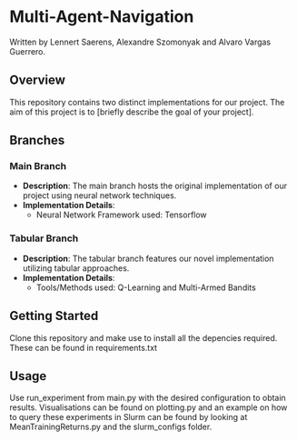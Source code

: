 # Multi-Agent-Navigation

Written by Lennert Saerens, Alexandre Szomonyak and Alvaro Vargas Guerrero.

## Overview
This repository contains two distinct implementations for our project. The aim of this project is to [briefly describe the goal of your project].

## Branches

### Main Branch
- **Description**: The main branch hosts the original implementation of our project using neural network techniques.
- **Implementation Details**:
  - Neural Network Framework used: Tensorflow

### Tabular Branch
- **Description**: The tabular branch features our novel implementation utilizing tabular approaches.
- **Implementation Details**:
  - Tools/Methods used: Q-Learning and Multi-Armed Bandits

## Getting Started
Clone this repository and make use to install all the depencies required. These can be found in requirements.txt

## Usage
Use run_experiment from main.py with the desired configuration to obtain results. Visualisations can be found on plotting.py and an example on how to query these experiments in Slurm can be found by looking at MeanTrainingReturns.py and the slurm_configs folder.

